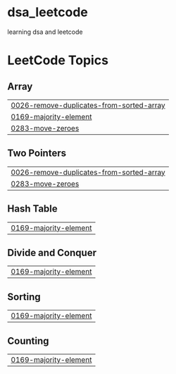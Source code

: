 # dsa_leetcode
learning dsa and leetcode

<!---LeetCode Topics Start-->
# LeetCode Topics
## Array
|  |
| ------- |
| [0026-remove-duplicates-from-sorted-array](https://github.com/samradhi1684/dsa_leetcode/tree/master/0026-remove-duplicates-from-sorted-array) |
| [0169-majority-element](https://github.com/samradhi1684/dsa_leetcode/tree/master/0169-majority-element) |
| [0283-move-zeroes](https://github.com/samradhi1684/dsa_leetcode/tree/master/0283-move-zeroes) |
## Two Pointers
|  |
| ------- |
| [0026-remove-duplicates-from-sorted-array](https://github.com/samradhi1684/dsa_leetcode/tree/master/0026-remove-duplicates-from-sorted-array) |
| [0283-move-zeroes](https://github.com/samradhi1684/dsa_leetcode/tree/master/0283-move-zeroes) |
## Hash Table
|  |
| ------- |
| [0169-majority-element](https://github.com/samradhi1684/dsa_leetcode/tree/master/0169-majority-element) |
## Divide and Conquer
|  |
| ------- |
| [0169-majority-element](https://github.com/samradhi1684/dsa_leetcode/tree/master/0169-majority-element) |
## Sorting
|  |
| ------- |
| [0169-majority-element](https://github.com/samradhi1684/dsa_leetcode/tree/master/0169-majority-element) |
## Counting
|  |
| ------- |
| [0169-majority-element](https://github.com/samradhi1684/dsa_leetcode/tree/master/0169-majority-element) |
<!---LeetCode Topics End-->